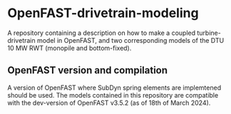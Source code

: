 # OpenFAST-drivetrain-modeling
A repository containing a description on how to make a coupled turbine-drivetrain model in OpenFAST, and two corresponding models of the DTU 10 MW RWT (monopile and bottom-fixed). 

## OpenFAST version and compilation
A version of OpenFAST where SubDyn spring elements are implemtened should be used. The models contained in this repository are compatible with the dev-version of OpenFAST v3.5.2 (as of 18th of March 2024). 
